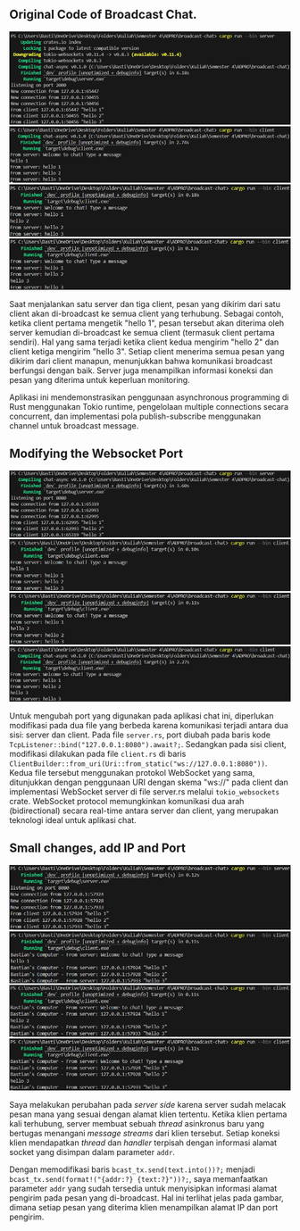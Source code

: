 ## Original Code of Broadcast Chat.

![alt text](./images/first.png)
![alt text](./images/second.png)
![alt text](./images/third.png)
![alt text](./images/fourth.png)

Saat menjalankan satu server dan tiga client, pesan yang dikirim dari satu client akan di-broadcast ke semua client yang terhubung. Sebagai contoh, ketika client pertama mengetik "hello 1", pesan tersebut akan diterima oleh server kemudian di-broadcast ke semua client (termasuk client pertama sendiri). Hal yang sama terjadi ketika client kedua mengirim "hello 2" dan client ketiga mengirim "hello 3". Setiap client menerima semua pesan yang dikirim dari client manapun, menunjukkan bahwa komunikasi broadcast berfungsi dengan baik. Server juga menampilkan informasi koneksi dan pesan yang diterima untuk keperluan monitoring.

Aplikasi ini mendemonstrasikan penggunaan asynchronous programming di Rust menggunakan Tokio runtime, pengelolaan multiple connections secara concurrent, dan implementasi pola publish-subscribe menggunakan channel untuk broadcast message.

## Modifying the Websocket Port 

![alt text](./images/fifth.png)
![alt text](./images/sixth.png)
![alt text](./images/seventh.png)
![alt text](./images/eighth.png)

Untuk mengubah port yang digunakan pada aplikasi chat ini, diperlukan modifikasi pada dua file yang berbeda karena komunikasi terjadi antara dua sisi: server dan client. Pada file `server.rs`, port diubah pada baris kode `TcpListener::bind("127.0.0.1:8080").await?;`. Sedangkan pada sisi client, modifikasi dilakukan pada file `client.rs` di baris `ClientBuilder::from_uri(Uri::from_static("ws://127.0.0.1:8080"))`. Kedua file tersebut menggunakan protokol WebSocket yang sama, ditunjukkan dengan penggunaan URI dengan skema "ws://" pada client dan implementasi WebSocket server di file server.rs melalui `tokio_websockets` crate. WebSocket protocol memungkinkan komunikasi dua arah (bidirectional) secara real-time antara server dan client, yang merupakan teknologi ideal untuk aplikasi chat.

## Small changes, add IP and Port

![alt text](./images/ninth.png)
![alt text](./images/tenth.png)
![alt text](./images/eleventh.png)
![alt text](./images/twelveth.png)

Saya melakukan perubahan pada *server side* karena server sudah melacak pesan mana yang sesuai dengan alamat klien tertentu. Ketika klien pertama kali terhubung, server membuat sebuah *thread* asinkronus baru yang bertugas menangani *message streams* dari klien tersebut. Setiap koneksi klien mendapatkan *thread* dan *handler* terpisah dengan informasi alamat socket yang disimpan dalam parameter `addr`.

Dengan memodifikasi baris `bcast_tx.send(text.into())?;` menjadi `bcast_tx.send(format!("{addr:?} {text:?}"))?;`, saya memanfaatkan parameter `addr` yang sudah tersedia untuk menyisipkan informasi alamat pengirim pada pesan yang di-broadcast. Hal ini terlihat jelas pada gambar, dimana setiap pesan yang diterima klien menampilkan alamat IP dan port pengirim.
